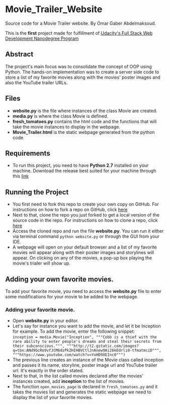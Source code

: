 # Movie_Trailer_Website
Source code for a Movie Trailer website.
By Omar Gaber Abdelmaksoud.

This is the **first** project made for fulfillment of [Udacity's Full Stack Web Development Nanodegree Program](https://www.udacity.com/course/full-stack-web-developer-nanodegree--nd004)

## Abstract
The project's main focus was to consolidate the concept of OOP using Python. The hands-on implementation was to create a server side code to store a list of my favorite movies along with the movies' poster images and also the YouTube trailer URLs.

## Files
* **website.py** is the file where instances of the class Movie are created.
* **media.py** is where the class Movie is defined.
* **fresh_tomatoes.py** contains the html code and the functions that will take the movie instances to display in the webpage.
* **Movie_Trailer.html** is the static webpage generated from the python code.

## Requirements
* To run this project, you need to have **Python 2.7** installed on your machine. Download the release best suited for your machine through this [link](https://www.python.org/download/releases/2.7/)

## Running the Project
* You first need to fork this repo to create your own copy on GitHub. For instructions on how to fork a repo on GitHub, click [here](https://help.github.com/articles/fork-a-repo/)
* Next to that, clone the repo you just forked to get a local version of the source code in the repo. For instructions on how to clone a repo, click [here](https://help.github.com/articles/cloning-a-repository/)
* Access the cloned repo and run the file **website.py**. You can run it either via terminal command `python website.py` or through the GUI from your IDE.
* A webpage will open on your default browser and a list of my favorite movies will appear along with their poster images and storylines will appear. On clicking on any of the movies, a pop-up box playing the movie's trialer will show up.


## Adding your own favorite movies.
To add your favorite movie, you need to access the **website.py** file to enter some modifications for your movie to be added to the webpage.

### Adding your favorite movie.
* Open **website.py** in your editor.
* Let's say for instance you want to add the movie, and let it be Inception for example. To add the movie, enter the following snippet: <br />
`inception = media.Movie("Inception", """Cobb is a thief with the rare ability to enter people's dreams and steal their secrets from their subconscious.""", """http://t2.gstatic.com/images?q=tbn:ANd9GcRo9vfJCM6dzPkZHIHBVCtlJnAnew9Ai26kEdrli0-tfmatmciD""", """https://www.youtube.com/watch?v=YoHD9XEInc0""")` 
* The previous line creates an instance of the Movie class called inception and passes it its name, storyline, poster image url and YouTube trailer url. It's exactly in the order stated.
* Next to that, in the list called movies declared after the movies' instances created, add **inception** to the list of movies.
* The function `open_movies_page` is declared in `fresh_tomatoes.py` and it takes the movies list and generates the static webpage we need to display the list of your favorite movies.
